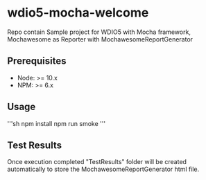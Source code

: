 # wdio5-mocha-welcome
Repo contain Sample project for WDIO5 with Mocha framework, Mochawesome as Reporter with MochawesomeReportGenerator

## Prerequisites
- Node: >= 10.x
- NPM: >= 6.x

## Usage
'''sh
npm install
npm run smoke
'''

## Test Results
Once execution completed "TestResults" folder will be created automatically to store the MochawesomeReportGenerator html file.